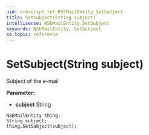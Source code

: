 ```yaml
---
uid: crmscript_ref_NSEMailEntity_SetSubject
title: SetSubject(String subject)
intellisense: NSEMailEntity.SetSubject
keywords: NSEMailEntity, GetSubject
so.topic: reference
---
```


# SetSubject(String subject)

Subject of the e-mail

**Parameter:** 
 - **subject** String

```crmscript
NSEMailEntity thing;
String subject;
thing.SetSubject(subject);
```

